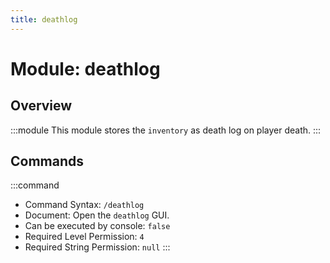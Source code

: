 ```yaml
---
title: deathlog
---
```



# Module: deathlog

## Overview
:::module
This module stores the `inventory` as death log on player death.
:::
## Commands
:::command
- Command Syntax: `/deathlog`
- Document: Open the `deathlog` GUI.
- Can be executed by console: `false`
- Required Level Permission: `4`
- Required String Permission: `null`
:::
